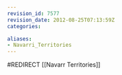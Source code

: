 ```yaml
---
revision_id: 7577
revision_date: 2012-08-25T07:13:59Z
categories:

aliases:
- Navarri_Territories
---
```


#REDIRECT [[Navarr Territories]]